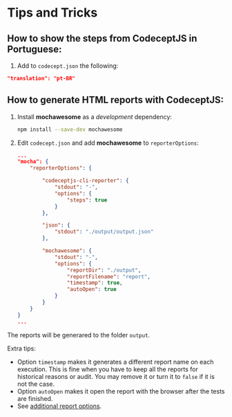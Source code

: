 # Tips and Tricks

## How to show the steps from CodeceptJS in Portuguese:

1. Add to `codecept.json` the following:

```json
"translation": "pt-BR"
```


## How to generate HTML reports with CodeceptJS:

1. Install **mochawesome** as a *development* dependency:

    ```bash
    npm install --save-dev mochawesome
    ```

2. Edit `codecept.json` and add **mochawesome** to `reporterOptions`:

    ```json
    ...
	"mocha": {
		"reporterOptions": {

			"codeceptjs-cli-reporter": {
				"stdout": "-",
				"options": {
					"steps": true
				}
			},

			"json": {
				"stdout": "./output/output.json"
			},

			"mochawesome": {
				"stdout": "-",
				"options": {
					"reportDir": "./output",
					"reportFilename": "report",
					"timestamp": true,
					"autoOpen": true
				}
			}
		}
	}
    ...
    ```

The reports will be generared to the folder `output`.

Extra tips:
- Option `timestamp` makes it generates a different report name on each execution. This is fine when you have to keep all the reports for historical reasons or audit. You may remove it or turn it to `false` if it is not the case.
- Option `autoOpen` makes it open the report with the browser after the tests are finished.
- See [additional report options](https://github.com/adamgruber/mochawesome-report-generator).
